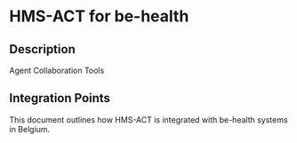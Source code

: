 # HMS-ACT for be-health

## Description

Agent Collaboration Tools

## Integration Points

This document outlines how HMS-ACT is integrated with be-health systems in Belgium.
